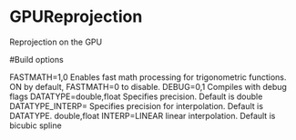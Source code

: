 # GPUReprojection
Reprojection on the GPU

#Build options

FASTMATH=1,0            Enables fast math processing for trigonometric functions. 
                        ON by default, FASTMATH=0 to disable.
DEBUG=0,1               Compiles with debug flags
DATATYPE=double,float   Specifies precision. Default is double
DATATYPE_INTERP=        Specifies precision for interpolation. Default is DATATYPE.
         double,float
INTERP=LINEAR           linear interpolation. Default is bicubic spline
